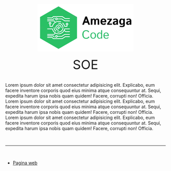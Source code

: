 
<!--lint disable no-literal-urls-->
<p align="center">
  <a href="https://nodejs.org/">
    <img
      alt="Node.js"
      src="https://github.com/EDGUS1/SOE/blob/main/public/img/logo_empresa.png?raw=true"
      width="300"
    />
  </a>
</p>


<div style="text-align:center; font-size:40px"> SOE </div>
<br>
<p>Lorem ipsum dolor sit amet consectetur adipisicing elit. Explicabo, eum facere inventore corporis quod eius minima atque consequuntur at. Sequi, expedita harum ipsa nobis quam quidem! Facere, corrupti non! Officia. Lorem ipsum dolor sit amet consectetur adipisicing elit. Explicabo, eum facere inventore corporis quod eius minima atque consequuntur at. Sequi, expedita harum ipsa nobis quam quidem! Facere, corrupti non! Officia. Lorem ipsum dolor sit amet consectetur adipisicing elit. Explicabo, eum facere inventore corporis quod eius minima atque consequuntur at. Sequi, expedita harum ipsa nobis quam quidem! Facere, corrupti non! Officia.</p>

<br>
<hr>
<br>

- [Pagina web](https://soe-amezagacode.herokuapp.com/)

